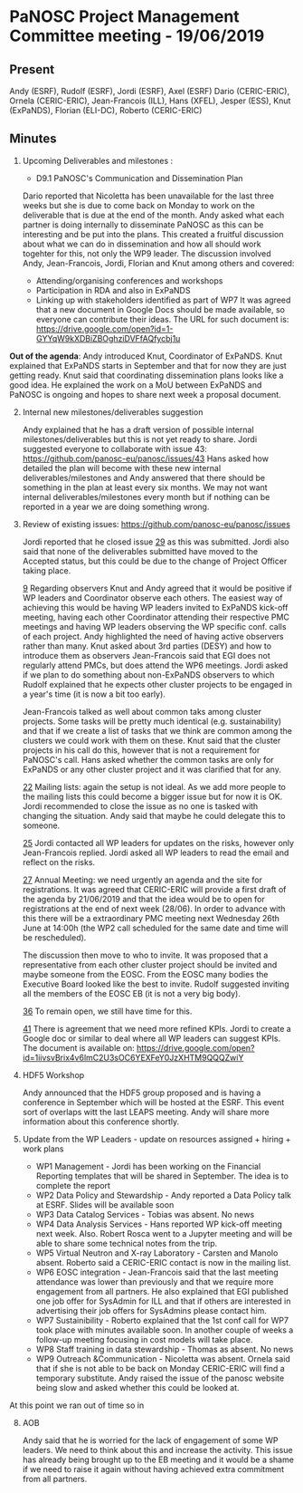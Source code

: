 PaNOSC Project Management Committee meeting - 19/06/2019
========================================================

Present
-------

Andy (ESRF), Rudolf (ESRF), Jordi (ESRF), Axel (ESRF) Dario (CERIC-ERIC), Ornela (CERIC-ERIC), Jean-Francois (ILL), Hans (XFEL),
Jesper (ESS), Knut (ExPaNDS), Florian (ELI-DC), Roberto (CERIC-ERIC)

Minutes
-------

1. Upcoming Deliverables and milestones :

	* D9.1 PaNOSC's Communication and Dissemination Plan

	Dario reported that Nicoletta has been unavailable for the last three weeks but she is due to come back on Monday to work
	on the deliverable that is due at the end of the month.
	Andy asked what each partner is doing internally to disseminate PaNOSC as this can be interesting and be put into the plans.
	This created a fruitful discussion about what we can do in dissemination and how all should work togehter for this, not only
	the WP9 leader. The discussion involved Andy, Jean-Francois, Jordi, Florian and Knut among others and covered:
	  *    Attending/organising conferences and workshops
	  *    Participation in RDA and also in ExPaNDS
	  *    Linking up with stakeholders identified as part of WP7
	It was agreed that a new document in Google Docs should be made available, so everyone can contribute their ideas.
	The URL for such document is: https://drive.google.com/open?id=1-GYYqW9kXDBiZBOghziDVFfAQfycbj1u

**Out of the agenda**: Andy introduced Knut, Coordinator of ExPaNDS.
Knut explained that ExPaNDS starts in September and that for now they are just getting ready. Knut said that coordinating 
dissemination plans looks like a good idea. He explained the work on a MoU between ExPaNDS and PaNOSC is ongoing and hopes to share next week a proposal document.

2. Internal new milestones/deliverables suggestion

	Andy explained that he has a draft version of possible internal milestones/deliverables but this is not yet ready to share.
	Jordi suggested everyone to collaborate with issue 43: https://github.com/panosc-eu/panosc/issues/43
	Hans asked how detailed the plan will become with these new internal deliverables/milestones and Andy answered that there
	should be something in the plan at least every six months. We may not want internal deliverables/milestones every month 
	but if nothing can be reported in a year we are doing something wrong.

3. Review of existing issues: https://github.com/panosc-eu/panosc/issues
	
	Jordi reported that he closed issue [29](https://github.com/panosc-eu/panosc/issues/29) as this was submitted.
	Jordi also said that none of the deliverables submitted have moved to the Accepted status, but this could be due to 
	the change of Project Officer taking place.
	
	[ 9](https://github.com/panosc-eu/panosc/issues/9) Regarding observers Knut and Andy agreed that it would be positive if
	WP leaders and Coordinator observe each others. The easiest way of achieving this would be having WP leaders invited to
	ExPaNDS kick-off meeting, having each other Coordinator attending their respective PMC meetings and having WP leaders 
	observing the WP specific conf. calls of each project.
	Andy highlighted the need of having active observers rather than many.
	Knut asked about 3rd parties (DESY) and how to introduce them as observers
	Jean-Francois said that EGI does not regularly attend PMCs, but does attend the WP6 meetings.
	Jordi asked if we plan to do something about non-ExPaNDS observers to which Rudolf explained that he expects other cluster
	projects to be engaged in a year's time (it is now a bit too early).

	Jean-Francois talked as well about common taks among cluster projects. Some tasks will be pretty much identical 
	(e.g. sustainability) and that if we create a list of tasks that we think are common among the clusters we could work
	with them on these.
	Knut said that the cluster projects in his call do this, however that is not a requirement for PaNOSC's call.
	Hans asked whether the common tasks are only for ExPaNDS or any other cluster project and it was clarified that for any.

	[22](https://github.com/panosc-eu/panosc/issues/22) Mailing lists: again the setup is not ideal. As we add more people
	to the mailing lists this could become a bigger issue but for now it is OK. Jordi recommended to close the issue as 
	no one is tasked with changing the situation. Andy said that maybe he could delegate this to someone.

	[25](https://github.com/panosc-eu/panosc/issues/25) Jordi contacted all WP leaders for updates on the risks, however
	only Jean-Francois replied. Jordi asked all WP leaders to read the email and reflect on the risks.

	[27](https://github.com/panosc-eu/panosc/issues/27) Annual Meeting: we need urgently an agenda and the site for
	registrations. It was agreed that CERIC-ERIC will provide a first draft of the agenda by 21/06/2019 and that the idea
	would be to open for registrations at the end of next week (28/06). In order to advance with this there will be a 
	extraordinary PMC meeting next Wednesday 26th June at 14:00h (the WP2 call scheduled for the same date and time will be
	rescheduled).

	The discussion then move to who to invite. It was proposed that a representative from each other cluster project should
	be invited and maybe someone from the EOSC. From the EOSC many bodies the Executive Board looked like the best to invite.
	Rudolf suggested inviting all the members of the EOSC EB (it is not a very big body).

	[36](https://github.com/panosc-eu/panosc/issues/36) To remain open, we still have time for this.

	[41](https://github.com/panosc-eu/panosc/issues/41) There is agreement that we need more refined KPIs. 
	Jordi to create a Google doc or similar to deal where all WP leaders can suggest KPIs. The document is available on:
	https://drive.google.com/open?id=1iivsvBrix4v6lmC2U3sOC6YEXFeY0JzXHTM9QQQZwiY
	
4. HDF5 Workshop 
	
	Andy announced that the HDF5 group proposed and is having a conference in September which will be hosted at the ESRF.
	This event sort of overlaps witt the last LEAPS meeting. Andy will share more information about this conference shortly.

5. Update from the WP Leaders - update on resources assigned + hiring + work plans
	*    WP1 Management - Jordi has been working on the Financial Reporting templates that will be shared in September. The 
	idea is to complete the report
	*    WP2 Data Policy and Stewardship - Andy reported a Data Policy talk at ESRF. Slides will be available soon
	*    WP3 Data Catalog Services - Tobias was absent. No news
	*    WP4 Data Analysis Services - Hans reported WP kick-off meeting next week. Also. Robert Rosca went to a Jupyter
	meeting and will be able to share some technical notes from the trip.
	*    WP5 Virtual Neutron and X-ray Laboratory - Carsten and Manolo absent. Roberto said a CERIC-ERIC contact is now in the
	mailing list.
	*    WP6 EOSC integration - Jean-Francois said that the last meeting attendance was lower than previously and that we
	require more engagement from all partners. He also explained that EGI published one job offer for SysAdmin for ILL and that
	if others are interested in advertising their job offers for SysAdmins please contact him.
	*    WP7 Sustainibility - Roberto explained that the 1st conf call for WP7 took place with minutes available soon. In 
	another couple of weeks a follow-up meeting focusing in cost models will take place.
	*    WP8 Staff training in data stewardship - Thomas as absent. No news
	*    WP9 Outreach &Communication - Nicoletta was absent. Ornela said that if she is not able to be back on Monday 
	CERIC-ERIC will find a temporary substitute.
	Andy raised the issue of the panosc website being slow and asked whether this could be looked at.

At this point we ran out of time so in

8. AOB

	Andy said that he is worried for the lack of engagement of some WP leaders. We need to think about this and increase the 
	activity. This issue has already being brought up to the EB meeting and it would be a shame if we need to raise it again
	without having achieved extra commitment from all partners.
